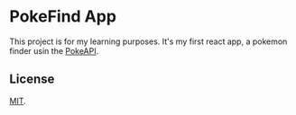 # PokeFind App

This project is for my learning purposes.
It's my first react app, a pokemon finder usin the [PokeAPI](https://pokeapi.co/).

## License
[MIT](https://mit-license.org/).
